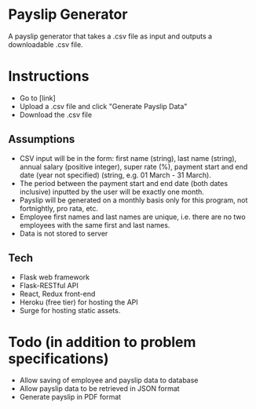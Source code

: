 # Payslip Generator
A payslip generator that takes a .csv file as input and outputs a downloadable .csv file. 

# Instructions
- Go to [link]
- Upload a .csv file and click "Generate Payslip Data"
- Download the .csv file

## Assumptions
- CSV input will be in the form: first name (string), last name (string), annual salary (positive integer), super rate (%), payment start and end date (year not specified) (string, e.g. 01 March - 31 March).
- The period between the payment start and end date (both dates inclusive) inputted by the user will be exactly one month.
- Payslip will be generated on a monthly basis only for this program, not fortnightly, pro rata, etc.
- Employee first names and last names are unique, i.e. there are no two employees with the same first and last names.
- Data is not stored to server

## Tech
- Flask web framework
- Flask-RESTful API
- React, Redux front-end
- Heroku (free tier) for hosting the API
- Surge for hosting static assets.

# Todo (in addition to problem specifications)
- Allow saving of employee and payslip data to database
- Allow payslip data to be retrieved in JSON format
- Generate payslip in PDF format

